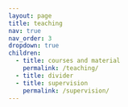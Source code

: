 ```yaml
---
layout: page
title: teaching
nav: true
nav_order: 3
dropdown: true
children:
  - title: courses and material
    permalink: /teaching/
  - title: divider
  - title: supervision
    permalink: /supervision/
---
```


